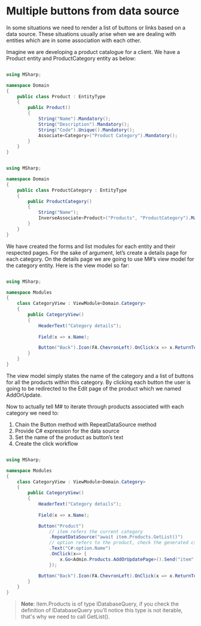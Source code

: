 # Multiple buttons from data source

In some situations we need to render a list of buttons or links based on a data source. These situations usually arise when we are dealing with entities which are in some association with each other.

Imagine we are developing a product catalogue for a client. We have a Product entity and ProductCategory entity as below:

```csharp

using MSharp;

namespace Domain
{
    public class Product : EntityType
    {
        public Product()
        {
            String("Name").Mandatory();
            String("Description").Mandatory();
            String("Code").Unique().Mandatory();
            Associate<Category>("Product Category").Mandatory();
        }
    }
}


```

```csharp

using MSharp;

namespace Domain
{
    public class ProductCategory : EntityType
    {
        public ProductCategory()
        {
            String("Name");
            InverseAssociate<Product>("Products", "ProductCategory").Mandatory();
        }
    }
}

```

We have created the forms and list modules for each entity and their respected pages. For the sake of argument, let’s create a details page for each category. On the details page we are going to use M#’s view model for the category entity. Here is the view model so far:

```csharp

using MSharp;

namespace Modules
{
    class CategoryView : ViewModule<Domain.Category>
    {
        public CategoryView()
        {
            HeaderText("Category details");
            
            Field(x => x.Name);

            Button("Back").Icon(FA.ChevronLeft).OnClick(x => x.ReturnToPreviousPage());
        }
    }
}


```

The view model simply states the name of the category and a list of buttons for all the products within this category. By clicking each button the user is going to be redirected to the Edit page of the product which we named AddOrUpdate.

Now to actually tell M# to iterate through products associated with each category we need to:
1. Chain the Button method with RepeatDataSource method
2. Provide C# expression for the data source
3. Set the name of the product as button’s text
4. Create the click workflow


```csharp

using MSharp;

namespace Modules
{
    class CategoryView : ViewModule<Domain.Category>
    {
        public CategoryView()
        {
            HeaderText("Category details");
            
            Field(x => x.Name);

            Button("Product")
                // item refers the current category
                .RepeatDataSource("await item.Products.GetList()") 
                // option refers to the product, check the generated cshtml
                .Text("C#:option.Name")
                .OnClick(x=> {
                    x.Go<Admin.Products.AddOrUpdatePage>().Send("item", "option.ID").SendReturnUrl();
                });

            Button("Back").Icon(FA.ChevronLeft).OnClick(x => x.ReturnToPreviousPage());
        }
    }
}


```

> **Note**: item.Products is of type IDatabaseQuery, if you check the definition of IDatabaseQuery you’ll notice this type is not iterable, that's why we need to call GetList().